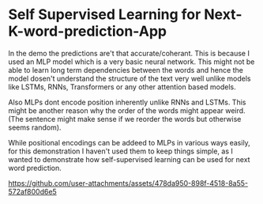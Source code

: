# Self Supervised Learning for Next-K-word-prediction-App

In the demo the predictions are't that accurate/coherant. This is because I used an MLP model which is a very basic neural network. This might not be able to learn long term dependencies between the words and hence the model dosen't understand the structure of the text very well unlike models like LSTMs, RNNs, Transformers or any other attention based models.

Also MLPs dont encode position inherently unlike RNNs and LSTMs. This might be another reason why the order of the words might appear weird. (The sentence might make sense if we reorder the words but otherwise seems random).

While positional encodings can be addeed to MLPs in various ways easily, for this demonstration I haven't used them to keep things simple, as I wanted to demonstrate how self-supervised learning can be used for next word prediction.

https://github.com/user-attachments/assets/478da950-898f-4518-8a55-572af800d6e5
